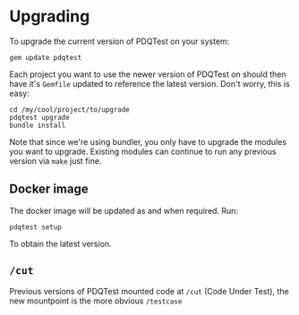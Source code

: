 # Upgrading
To upgrade the current version of PDQTest on your system:

```
gem update pdqtest
```

Each project you want to use the newer version of PDQTest on should then have it's `Gemfile` updated to reference the latest version.  Don't worry, this is easy:

```shell
cd /my/cool/project/to/upgrade
pdqtest upgrade
bundle install
```

Note that since we're using bundler, you only have to upgrade the modules you want to upgrade.  Existing modules can continue to run any previous version via `make` just fine.

## Docker image
The docker image will be updated as and when required.  Run:

```shell
pdqtest setup
```

To obtain the latest version.

## `/cut`
Previous versions of PDQTest mounted code at `/cut` (Code Under Test), the new mountpoint is the more obvious `/testcase`
